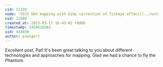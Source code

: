 ```yaml
---
cid: 11338
node: ![DJI UAV mapping with Gimp correction of fisheye effect](../notes/patcoyle/03-17-2015/dji-uav-with-gimp-correction-of-fisheye-effect)
nid: 11684
created_at: 2015-03-17 16:43:02 +0000
timestamp: 1426610582
uid: 434699
author: pswigert
---
```


Excellent post, Pat! It's been great talking to you about different technologies and approaches for mapping. Glad we had a chance to fly the Phantom.